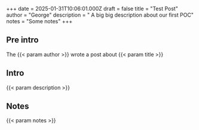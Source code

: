 +++
date = 2025-01-31T10:06:01.000Z
draft = false
title = "Test Post"
author = "George"
description = " A big big description about our first POC"
notes = "Some notes"
+++
## Pre intro

The {{< param author >}} wrote a post about {{< param title >}}

## Intro

{{< param description >}}

## Notes

{{< param notes >}}